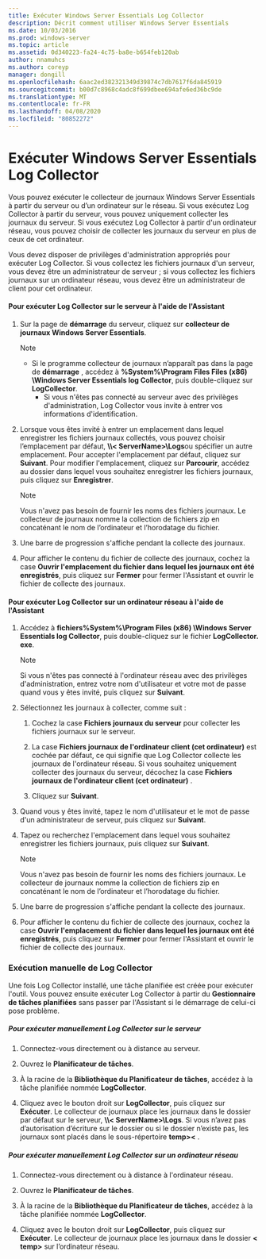 ```yaml
---
title: Exécuter Windows Server Essentials Log Collector
description: Décrit comment utiliser Windows Server Essentials
ms.date: 10/03/2016
ms.prod: windows-server
ms.topic: article
ms.assetid: 0d340223-fa24-4c75-ba8e-b654feb120ab
author: nnamuhcs
ms.author: coreyp
manager: dongill
ms.openlocfilehash: 6aac2ed382321349d39874c7db7617f6da845919
ms.sourcegitcommit: b00d7c8968c4adc8f699dbee694afe6ed36bc9de
ms.translationtype: MT
ms.contentlocale: fr-FR
ms.lasthandoff: 04/08/2020
ms.locfileid: "80852272"
---
```

# <a name="run-the-windows-server-essentials-log-collector"></a>Exécuter Windows Server Essentials Log Collector
Vous pouvez exécuter le collecteur de journaux Windows Server Essentials à partir du serveur ou d’un ordinateur sur le réseau. Si vous exécutez Log Collector à partir du serveur, vous pouvez uniquement collecter les journaux du serveur. Si vous exécutez Log Collector à partir d'un ordinateur réseau, vous pouvez choisir de collecter les journaux du serveur en plus de ceux de cet ordinateur.  
  
 Vous devez disposer de privilèges d'administration appropriés pour exécuter Log Collector. Si vous collectez les fichiers journaux d'un serveur, vous devez être un administrateur de serveur ; si vous collectez les fichiers journaux sur un ordinateur réseau, vous devez être un administrateur de client pour cet ordinateur.  
  
#### <a name="to-run-the-log-collector-on-the-server-by-using-the-wizard"></a>Pour exécuter Log Collector sur le serveur à l'aide de l'Assistant  
  
1. Sur la page de **démarrage** du serveur, cliquez sur **collecteur de journaux Windows Server Essentials**.  
  
   > [!NOTE]
   > - Si le programme collecteur de journaux n’apparaît pas dans la page de **démarrage** , accédez à **%System%\Program Files Files (x86) \Windows Server Essentials log Collector**, puis double-cliquez sur **LogCollector**.  
   >   -   Si vous n'êtes pas connecté au serveur avec des privilèges d'administration, Log Collector vous invite à entrer vos informations d'identification.  
  
2. Lorsque vous êtes invité à entrer un emplacement dans lequel enregistrer les fichiers journaux collectés, vous pouvez choisir l’emplacement par défaut, **\\\\< ServerName\>\Logs**ou spécifier un autre emplacement. Pour accepter l'emplacement par défaut, cliquez sur **Suivant**. Pour modifier l'emplacement, cliquez sur **Parcourir**, accédez au dossier dans lequel vous souhaitez enregistrer les fichiers journaux, puis cliquez sur **Enregistrer**.  
  
   > [!NOTE]
   >  Vous n'avez pas besoin de fournir les noms des fichiers journaux. Le collecteur de journaux nomme la collection de fichiers zip en concaténant le nom de l’ordinateur et l’horodatage du fichier.  
  
3. Une barre de progression s'affiche pendant la collecte des journaux.  
  
4. Pour afficher le contenu du fichier de collecte des journaux, cochez la case **Ouvrir l'emplacement du fichier dans lequel les journaux ont été enregistrés**, puis cliquez sur **Fermer** pour fermer l'Assistant et ouvrir le fichier de collecte des journaux.  
  
#### <a name="to-run-the-log-collector-on-a-network-computer-by-using-the-wizard"></a>Pour exécuter Log Collector sur un ordinateur réseau à l'aide de l'Assistant  
  
1.  Accédez à **fichiers%System%\Program Files (x86) \Windows Server Essentials log Collector**, puis double-cliquez sur le fichier **LogCollector. exe**.  
  
    > [!NOTE]
    >  Si vous n'êtes pas connecté à l'ordinateur réseau avec des privilèges d'administration, entrez votre nom d'utilisateur et votre mot de passe quand vous y êtes invité, puis cliquez sur **Suivant**.  
  
2.  Sélectionnez les journaux à collecter, comme suit :  
  
    1.  Cochez la case **Fichiers journaux du serveur** pour collecter les fichiers journaux sur le serveur.  
  
    2.  La case **Fichiers journaux de l'ordinateur client (cet ordinateur)** est cochée par défaut, ce qui signifie que Log Collector collecte les journaux de l'ordinateur réseau. Si vous souhaitez uniquement collecter des journaux du serveur, décochez la case **Fichiers journaux de l'ordinateur client (cet ordinateur)** .  
  
    3.  Cliquez sur **Suivant**.  
  
3.  Quand vous y êtes invité, tapez le nom d'utilisateur et le mot de passe d'un administrateur de serveur, puis cliquez sur **Suivant**.  
  
4.  Tapez ou recherchez l'emplacement dans lequel vous souhaitez enregistrer les fichiers journaux, puis cliquez sur **Suivant**.  
  
    > [!NOTE]
    >  Vous n'avez pas besoin de fournir les noms des fichiers journaux. Le collecteur de journaux nomme la collection de fichiers zip en concaténant le nom de l’ordinateur et l’horodatage du fichier.  
  
5.  Une barre de progression s'affiche pendant la collecte des journaux.  
  
6.  Pour afficher le contenu du fichier de collecte des journaux, cochez la case **Ouvrir l'emplacement du fichier dans lequel les journaux ont été enregistrés**, puis cliquez sur **Fermer** pour fermer l'Assistant et ouvrir le fichier de collecte des journaux.  
  
### <a name="running-the-log-collector-manually"></a>Exécution manuelle de Log Collector  
 Une fois Log Collector installé, une tâche planifiée est créée pour exécuter l'outil. Vous pouvez ensuite exécuter Log Collector à partir du **Gestionnaire de tâches planifiées** sans passer par l'Assistant si le démarrage de celui-ci pose problème.  
  
##### <a name="to-manually-run-the-log-collector-on-the-server"></a>Pour exécuter manuellement Log Collector sur le serveur  
  
1.  Connectez-vous directement ou à distance au serveur.  
  
2.  Ouvrez le **Planificateur de tâches**.  
  
3.  À la racine de la **Bibliothèque du Planificateur de tâches**, accédez à la tâche planifiée nommée **LogCollector**.  
  
4.  Cliquez avec le bouton droit sur **LogCollector**, puis cliquez sur **Exécuter**. Le collecteur de journaux place les journaux dans le dossier par défaut sur le serveur, **\\\\< ServerName\>\Logs**. Si vous n’avez pas d’autorisation d’écriture sur le dossier ou si le dossier n’existe pas, les journaux sont placés dans le sous-répertoire **temp\><** .  
  
##### <a name="to-manually-run-the-log-collector-on-a-network-computer"></a>Pour exécuter manuellement Log Collector sur un ordinateur réseau  
  
1.  Connectez-vous directement ou à distance à l'ordinateur réseau.  
  
2.  Ouvrez le **Planificateur de tâches**.  
  
3.  À la racine de la **Bibliothèque du Planificateur de tâches**, accédez à la tâche planifiée nommée **LogCollector**.  
  
4.  Cliquez avec le bouton droit sur **LogCollector**, puis cliquez sur **Exécuter**. Le collecteur de journaux place les journaux dans le dossier **< temp\>** sur l’ordinateur réseau.
